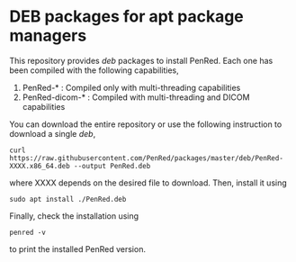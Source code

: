 # DEB packages for apt package managers

This repository provides *deb* packages to install PenRed. Each one has been
compiled with the following capabilities,

1. PenRed-* : Compiled only with multi-threading capabilities
2. PenRed-dicom-* : Compiled with multi-threading and DICOM capabilities

You can download the entire repository or use the following instruction to download a single *deb*,

```console
curl https://raw.githubusercontent.com/PenRed/packages/master/deb/PenRed-XXXX.x86_64.deb --output PenRed.deb
```
where XXXX depends on the desired file to download. Then, install it using

```
sudo apt install ./PenRed.deb
```

Finally, check the installation using 

```
penred -v
```
to print the installed PenRed version.
